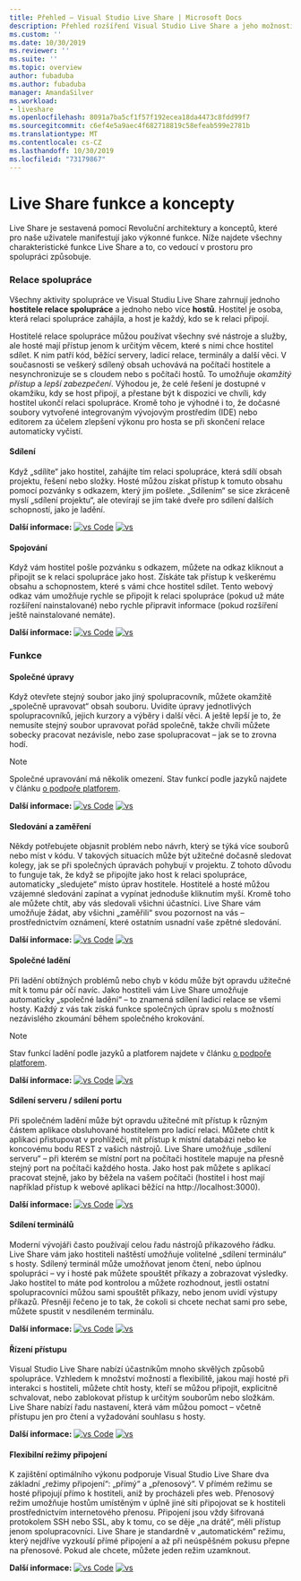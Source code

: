 ```yaml
---
title: Přehled – Visual Studio Live Share | Microsoft Docs
description: Přehled rozšíření Visual Studio Live Share a jeho možností
ms.custom: ''
ms.date: 10/30/2019
ms.reviewer: ''
ms.suite: ''
ms.topic: overview
author: fubaduba
ms.author: fubaduba
manager: AmandaSilver
ms.workload:
- liveshare
ms.openlocfilehash: 8091a7ba5cf1f57f192ecea18da4473c8fdd99f7
ms.sourcegitcommit: c6ef4e5a9aec4f682718819c58efeab599e2781b
ms.translationtype: MT
ms.contentlocale: cs-CZ
ms.lasthandoff: 10/30/2019
ms.locfileid: "73179867"
---
```

<!--
Copyright © Microsoft Corporation
All rights reserved.
Creative Commons Attribution 4.0 License (International): https://creativecommons.org/licenses/by/4.0/legalcode
-->
# <a name="live-share-features-and-concepts"></a>Live Share funkce a koncepty 

Live Share je sestavená pomocí Revoluční architektury a konceptů, které pro naše uživatele manifestují jako výkonné funkce. Níže najdete všechny charakteristické funkce Live Share a to, co vedoucí v prostoru pro spolupráci způsobuje. 

### <a name="collaboration-sessions"></a>Relace spolupráce

Všechny aktivity spolupráce ve Visual Studiu Live Share zahrnují jednoho **hostitele relace spolupráce** a jednoho nebo více **hostů**. Hostitel je osoba, která relaci spolupráce zahájila, a host je každý, kdo se k relaci připojí.

Hostitelé relace spolupráce můžou používat všechny své nástroje a služby, ale hosté mají přístup jenom k určitým věcem, které s nimi chce hostitel sdílet. K nim patří kód, běžící servery, ladicí relace, terminály a další věci. V současnosti se veškerý sdílený obsah uchovává na počítači hostitele a nesynchronizuje se s cloudem nebo s počítači hostů. To umožňuje _okamžitý přístup_ a _lepší zabezpečení_. Výhodou je, že celé řešení je dostupné v okamžiku, kdy se host připojí, a přestane být k dispozici ve chvíli, kdy hostitel ukončí relaci spolupráce. Kromě toho je výhodné i to, že dočasné soubory vytvořené integrovaným vývojovým prostředím (IDE) nebo editorem za účelem zlepšení výkonu pro hosta se při skončení relace automaticky vyčistí.

#### <a name="sharing"></a>Sdílení

Když „sdílíte“ jako hostitel, zahájíte tím relaci spolupráce, která sdílí obsah projektu, řešení nebo složky. Hosté můžou získat přístup k tomuto obsahu pomocí pozvánky s odkazem, který jim pošlete. „Sdílením“ se sice zkráceně myslí „sdílení projektu“, ale otevírají se jím také dveře pro sdílení dalších schopností, jako je ladění.

**Další informace:** [![vs Code](../media/vscode-icon-15x15.png)](../how-to-guides/vscode.md#share-a-project) [![vs](../media/vs-icon-15x15.png)](../how-to-guides/vs.md#share-a-project)

#### <a name="joining"></a>Spojování

Když vám hostitel pošle pozvánku s odkazem, můžete na odkaz kliknout a připojit se k relaci spolupráce jako host. Získáte tak přístup k veškerému obsahu a schopnostem, které s vámi chce hostitel sdílet. Tento webový odkaz vám umožňuje rychle se připojit k relaci spolupráce (pokud už máte rozšíření nainstalované) nebo rychle připravit informace (pokud rozšíření ještě nainstalované nemáte).

**Další informace:** [![vs Code](../media/vscode-icon-15x15.png)](../how-to-guides/vscode.md#join-a-collaboration-session) [![vs](../media/vs-icon-15x15.png)](../how-to-guides/vs.md#join-a-collaboration-session)

### <a name="features"></a>Funkce

#### <a name="co-editing"></a>Společné úpravy

Když otevřete stejný soubor jako jiný spolupracovník, můžete okamžitě „společně upravovat“ obsah souboru. Uvidíte úpravy jednotlivých spolupracovníků, jejich kurzory a výběry i další věci. A ještě lepší je to, že nemusíte stejný soubor upravovat pořád společně, takže chvíli můžete sobecky pracovat nezávisle, nebo zase spolupracovat – jak se to zrovna hodí.

> [!NOTE]
> Společné upravování má několik omezení. Stav funkcí podle jazyků najdete v článku [o podpoře platforem](../reference/platform-support.md).

**Další informace:** [![vs Code](../media/vscode-icon-15x15.png)](../how-to-guides/vscode.md#co-editing) [![vs](../media/vs-icon-15x15.png)](../how-to-guides/vs.md#co-editing)

#### <a name="following-and-focusing"></a>Sledování a zaměření

Někdy potřebujete objasnit problém nebo návrh, který se týká více souborů nebo míst v kódu. V takových situacích může být užitečné dočasně sledovat kolegy, jak se při společných úpravách pohybují v projektu. Z tohoto důvodu to funguje tak, že když se připojíte jako host k relaci spolupráce, automaticky „sledujete“ místo úprav hostitele. Hostitelé a hosté můžou vzájemné sledování zapínat a vypínat jednoduše kliknutím myší. Kromě toho ale můžete chtít, aby vás sledovali všichni účastníci. Live Share vám umožňuje žádat, aby všichni „zaměřili“ svou pozornost na vás – prostřednictvím oznámení, které ostatním usnadní vaše zpětné sledování.

**Další informace:** [![vs Code](../media/vscode-icon-15x15.png)](../how-to-guides/vscode.md#following) [![vs](../media/vs-icon-15x15.png)](../how-to-guides/vs.md#following)

#### <a name="co-debugging"></a>Společné ladění

Při ladění obtížných problémů nebo chyb v kódu může být opravdu užitečné mít k tomu pár očí navíc. Jako hostiteli vám Live Share umožňuje automaticky „společné ladění“ – to znamená sdílení ladicí relace se všemi hosty. Každý z vás tak získá funkce společných úprav spolu s možností nezávislého zkoumání během společného krokování.

> [!NOTE]
> Stav funkcí ladění podle jazyků a platforem najdete v článku [o podpoře platforem](../reference/platform-support.md).

**Další informace:** [![vs Code](../media/vscode-icon-15x15.png)](../how-to-guides/vscode.md#co-debugging) [![vs](../media/vs-icon-15x15.png)](../how-to-guides/vs.md#co-debugging)

#### <a name="share-server--share-port"></a>Sdílení serveru / sdílení portu

Při společném ladění může být opravdu užitečné mít přístup k různým částem aplikace obsluhované hostitelem pro ladicí relaci. Můžete chtít k aplikaci přistupovat v prohlížeči, mít přístup k místní databázi nebo ke koncovému bodu REST z vašich nástrojů. Live Share umožňuje „sdílení serveru“ – při kterém se místní port na počítači hostitele mapuje na přesně stejný port na počítači každého hosta. Jako host pak můžete s aplikací pracovat stejně, jako by běžela na vašem počítači (hostitel i host mají například přístup k webové aplikaci běžící na http://localhost:3000).

**Další informace:** [![vs Code](../media/vscode-icon-15x15.png)](../how-to-guides/vscode.md#share-a-server) [![vs](../media/vs-icon-15x15.png)](../how-to-guides/vs.md#share-a-server)

#### <a name="share-terminals"></a>Sdílení terminálů

Moderní vývojáři často používají celou řadu nástrojů příkazového řádku. Live Share vám jako hostiteli naštěstí umožňuje volitelné „sdílení terminálu“ s hosty. Sdílený terminál může umožňovat jenom čtení, nebo úplnou spolupráci – vy i hosté pak můžete spouštět příkazy a zobrazovat výsledky. Jako hostitel to máte pod kontrolou a můžete rozhodnout, jestli ostatní spolupracovníci můžou sami spouštět příkazy, nebo jenom uvidí výstupy příkazů. Přesněji řečeno je to tak, že cokoli si chcete nechat sami pro sebe, můžete spustit v nesdíleném terminálu.

**Další informace:** [![vs Code](../media/vscode-icon-15x15.png)](../how-to-guides/vscode.md#share-a-terminal) [![vs](../media/vs-icon-15x15.png)](../how-to-guides/vs.md#share-a-terminal)

#### <a name="access-controls"></a>Řízení přístupu

Visual Studio Live Share nabízí účastníkům mnoho skvělých způsobů spolupráce. Vzhledem k množství možností a flexibilitě, jakou mají hosté při interakci s hostiteli, můžete chtít hosty, kteří se můžou připojit, explicitně schvalovat, nebo zablokovat přístup k určitým souborům nebo složkám. Live Share nabízí řadu nastavení, která vám můžou pomoct – včetně přístupu jen pro čtení a vyžadování souhlasu s hosty.

**Další informace:** [![vs Code](../media/vscode-icon-15x15.png)](../reference/security.md) [![vs](../media/vs-icon-15x15.png)](../reference/security.md)

#### <a name="flexible-connection-modes"></a>Flexibilní režimy připojení

K zajištění optimálního výkonu podporuje Visual Studio Live Share dva základní „režimy připojení“: „přímý“ a „přenosový“. V přímém režimu se hosté připojují přímo k hostiteli, aniž by procházeli přes web. Přenosový režim umožňuje hostům umístěným v úplně jiné síti připojovat se k hostiteli prostřednictvím internetového přenosu. Připojení jsou vždy šifrovaná protokolem SSH nebo SSL, aby k tomu, co se děje „na drátě“, měli přístup jenom spolupracovníci. Live Share je standardně v „automatickém“ režimu, který nejdříve vyzkouší přímé připojení a až při neúspěšném pokusu přepne na přenosové. Pokud ale chcete, můžete jeden režim uzamknout.

**Další informace:** [![vs Code](../media/vscode-icon-15x15.png)](../reference/connectivity.md#changing-the-connection-mode) [![vs](../media/vs-icon-15x15.png)](../reference/connectivity.md#changing-the-connection-mode)
